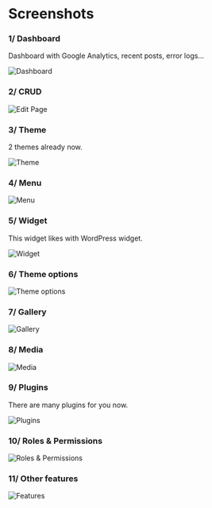 # Screenshots

### 1/ Dashboard
Dashboard with Google Analytics, recent posts, error logs...

![Dashboard](http://docs.botble.com/uploads/screenshots/dashboard.png)

### 2/ CRUD

![Edit Page](http://docs.botble.com/uploads/screenshots/edit-page.png)

### 3/ Theme
2 themes already now.

![Theme](http://docs.botble.com/uploads/screenshots/theme.png)

### 4/ Menu

![Menu](http://docs.botble.com/uploads/screenshots/menu.png)


### 5/ Widget
This widget likes with WordPress widget.

![Widget](http://docs.botble.com/uploads/screenshots/widget.png)

### 6/ Theme options

![Theme options](http://docs.botble.com/uploads/screenshots/theme-options.png)

### 7/ Gallery

![Gallery](http://docs.botble.com/uploads/screenshots/gallery.png)

### 8/ Media

![Media](http://docs.botble.com/uploads/screenshots/media.png)

### 9/ Plugins
There are many plugins for you now.

![Plugins](http://docs.botble.com/uploads/screenshots/plugin.png)

### 10/ Roles & Permissions

![Roles & Permissions](http://docs.botble.com/uploads/screenshots/role-permission.png)

### 11/ Other features

![Features](http://docs.botble.com/uploads/screenshots/features.png)